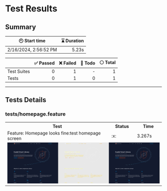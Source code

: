 # Test Results
  ## Summary
  
| :clock10: Start time | :hourglass: Duration |
| --- | ---: |
|2/16/2024, 2:56:52 PM|5.23s|

| | :white_check_mark: Passed | :x: Failed | :construction: Todo | :white_circle: Total |
| --- | ---: | ---: | ---:| ---: |
|Test Suites|0|1|-|1|
|Tests|0|1|0|1|



  ---
  ## Tests Details
  ### tests/homepage.feature
<table>
<tr><th>Test</th><th>Status</th><th>Time</th></tr>
<tr><td>Feature: Homepage looks fine:test homepage screen</td><td>:x:</td><td>3.267s</td></tr>
<tr><td colspan="3"><img src="https://github.com/exadel-inc/esl/blob/diff-report/homepage-feature-feature-homepage-looks-fine-test-homepage-screen-1-snap-diff.png?raw=true" alt="Test Diff homepage-feature-feature-homepage-looks-fine-test-homepage-screen-1-snap-diff.png"/></td></tr></table>


